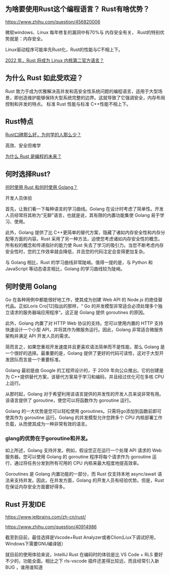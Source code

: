 
## 为啥要使用Rust这个编程语言？ Rust有啥优势？


https://www.zhihu.com/question/456820006


微软windows、Linux 每年修复的漏洞中有70%与 内存安全有关， Rust的特别优势就是：内存安全。 

Linux驱动程序可能率先Rust化，Rust的性能与C不相上下。 

[2022 年，Rust 将成为 Linux 内核第二官方语言？](https://www.infoq.cn/article/uyhdleo68ycy5jntwxkv)


## 为什么 Rust 如此受欢迎？
 

Rust 致力于成为优雅解决高并发和高安全性系统问题的编程语言，适用于大型场景，即创造维护能够保持大型系统完整的边界。这就导致了它强调安全，内存布局控制和并发的特点。
标准 Rust 性能与标准 C++性能不相上下。


## Rust特点

[Rust口碑那么好，为何学的人那么少？](https://www.51cto.com/article/713598.html)

高效、安全但难学

[为什么 Rust 是编程的未来？](https://zhuanlan.zhihu.com/p/436382446)


## 何时选择Rust?

[何时使用 Rust 和何时使用 Golang？](https://www.51cto.com/article/629271.html)


开发人员体验

首先，让我们看一下每种语言的学习曲线。Golang 在设计时考虑了简单性。开发人员经常将其称为“无聊”语言，也就是说，其有限的内置功能集使 Golang 易于学习、使用。

此外，Golang 提供了比 C++更简单的替代方案，隐藏了诸如内存安全性和内存分配等方面的内容。Rust 采用了另一种方法，迫使您考虑诸如内存安全性的概念。所有权的概念和传递指针的能力使 Rust 失去了学习的吸引力。当您不断考虑内存安全性时，您的工作效率就会降低，并且您的代码注定会变得更加复杂。

与 Golang 相比，Rust 的学习曲线非常陡峭。值得一提的是，与 Python 和 JavaScript 等动态语言相比，Golang 的学习曲线较为陡峭。

## 何时使用 Golang

Go 在各种用例中都能很好地工作，使其成为创建 Web API 的 Node.js 的绝佳替代品。正如Loris Cro[12]指出的那样，“ Go 的并发模型非常适合必须处理多个独立请求的服务器端应用程序”。这正是 Golang 提供 goroutines 的原因。

此外，Golang 内置了对 HTTP Web 协议的支持。您可以使用内置的 HTTP 支持快速设计一个小型 API，并将其作为微服务运行。因此，Golang 非常适合微服务架构并满足 API 开发人员的需求。

简而言之，如果您重视开发速度并且更喜欢语法简单而不是性能，那么 Golang 是一个很好的选择。最重要的是，Golang 提供了更好的代码可读性，这对于大型开发团队而言是一个重要标准。

Golang 最初是由 Google 的工程师设计的，于 2009 年向公众推出。它的创建是为 C++提供替代方案，该替代方案易于学习和编码，并且经过优化可在多核 CPU 上运行。

从那时起，Golang 对于希望利用该语言提供的并发性的开发人员来说非常有用。该语言提供了 goroutine，使您可以将函数作为 goroutine 运行。

Golang 的一大优势是您可以轻松使用 goroutines。只需将go添加到函数前即可使其作为 goroutine 运行。Golang 的并发模型允许您跨多个 CPU 内核部署工作负载，从而使其成为一种非常有效的语言。

### glang的优势在于goroutine和并发。

如上所述，Golang 支持并发。例如，假设您正在运行一个处理 API 请求的 Web 服务器。您可以使用 Golang 的 goroutine 程序将每个请求作为 goroutine 运行，通过将任务分发到所有可用的 CPU 内核来最大程度地提高效率。

Goroutines 是 Golang 内置功能的一部分，而 Rust 仅支持本地 async/await 语法来支持并发。因此，在并发方面，Golang 的开发人员有经验优势。但是，Rust 在保证内存安全方面要好得多。


## Rust 开发IDE 

https://www.jetbrains.com/zh-cn/rust/

https://www.zhihu.com/question/40914986

截至到目前，最佳选择是Vscode+Rust Analyzer或者Clion(Liux下调试好用，Windows下需要GNU编译链）

就目前的使用体验来说，IntelliJ Rust 在编码时的体验是比 VS Code + RLS 要好不少的，功能全面。相比之下 rls-vscode 插件还差得比较远，而且经常引入新 BUG ，谁用谁知道



